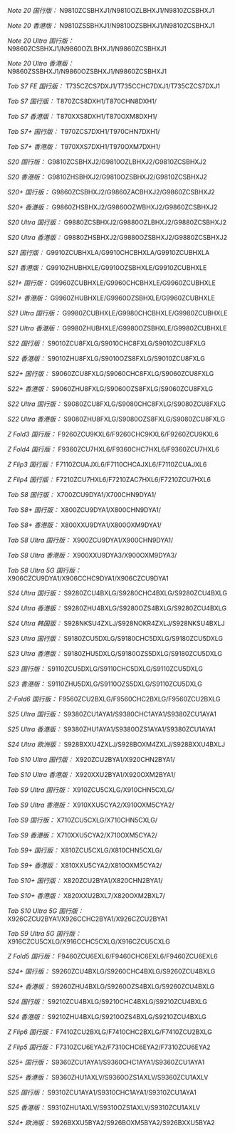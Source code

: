 *Note 20 国行版：*
N9810ZCSBHXJ1/N9810OZLBHXJ1/N9810ZCSBHXJ1

*Note 20 香港版：*
N9810ZSSBHXJ1/N9810OZSBHXJ1/N9810ZCSBHXJ1

*Note 20 Ultra 国行版：*
N9860ZCSBHXJ1/N9860OZLBHXJ1/N9860ZCSBHXJ1

*Note 20 Ultra 香港版：*
N9860ZSSBHXJ1/N9860OZSBHXJ1/N9860ZCSBHXJ1

*Tab S7 FE 国行版：*
T735CZCS7DXJ1/T735CCHC7DXJ1/T735CZCS7DXJ1

*Tab S7 国行版：*
T870ZCS8DXH1/T870CHN8DXH1/

*Tab S7 香港版：*
T870XXS8DXH1/T870OXM8DXH1/

*Tab S7+ 国行版：*
T970ZCS7DXH1/T970CHN7DXH1/

*Tab S7+ 香港版：*
T970XXS7DXH1/T970OXM7DXH1/

*S20 国行版：*
G9810ZCSBHXJ2/G9810OZLBHXJ2/G9810ZCSBHXJ2

*S20 香港版：*
G9810ZHSBHXJ2/G9810OZSBHXJ2/G9810ZCSBHXJ2

*S20+ 国行版：*
G9860ZCSBHXJ2/G9860ZACBHXJ2/G9860ZCSBHXJ2

*S20+ 香港版：*
G9860ZHSBHXJ2/G9860OZWBHXJ2/G9860ZCSBHXJ2

*S20 Ultra 国行版：*
G9880ZCSBHXJ2/G9880OZLBHXJ2/G9880ZCSBHXJ2

*S20 Ultra 香港版：*
G9880ZHSBHXJ2/G9880OZSBHXJ2/G9880ZCSBHXJ2

*S21 国行版：*
G9910ZCUBHXLA/G9910CHCBHXLA/G9910ZCUBHXLA

*S21 香港版：*
G9910ZHUBHXLE/G9910OZSBHXLE/G9910ZCUBHXLE

*S21+ 国行版：*
G9960ZCUBHXLE/G9960CHCBHXLE/G9960ZCUBHXLE

*S21+ 香港版：*
G9960ZHUBHXLE/G9960OZSBHXLE/G9960ZCUBHXLE

*S21 Ultra 国行版：*
G9980ZCUBHXLE/G9980CHCBHXLE/G9980ZCUBHXLE

*S21 Ultra 香港版：*
G9980ZHUBHXLE/G9980OZSBHXLE/G9980ZCUBHXLE

*S22 国行版：*
S9010ZCU8FXLG/S9010CHC8FXLG/S9010ZCU8FXLG

*S22 香港版：*
S9010ZHU8FXLG/S9010OZS8FXLG/S9010ZCU8FXLG

*S22+ 国行版：*
S9060ZCU8FXLG/S9060CHC8FXLG/S9060ZCU8FXLG

*S22+ 香港版：*
S9060ZHU8FXLG/S9060OZS8FXLG/S9060ZCU8FXLG

*S22 Ultra 国行版：*
S9080ZCU8FXLG/S9080CHC8FXLG/S9080ZCU8FXLG

*S22 Ultra 香港版：*
S9080ZHU8FXLG/S9080OZS8FXLG/S9080ZCU8FXLG

*Z Fold3 国行版：*
F9260ZCU9KXL6/F9260CHC9KXL6/F9260ZCU9KXL6

*Z Fold4 国行版：*
F9360ZCU7HXL6/F9360CHC7HXL6/F9360ZCU7HXL6

*Z Flip3 国行版：*
F7110ZCUAJXL6/F7110CHCAJXL6/F7110ZCUAJXL6

*Z Flip4 国行版：*
F7210ZCU7HXL6/F7210ZAC7HXL6/F7210ZCU7HXL6

*Tab S8 国行版：*
X700ZCU9DYA1/X700CHN9DYA1/

*Tab S8+ 国行版：*
X800ZCU9DYA1/X800CHN9DYA1/

*Tab S8+ 香港版：*
X800XXU9DYA1/X800OXM9DYA1/

*Tab S8 Ultra 国行版：*
X900ZCU9DYA1/X900CHN9DYA1/

*Tab S8 Ultra 香港版：*
X900XXU9DYA3/X900OXM9DYA3/

*Tab S8 Ultra 5G 国行版：*
X906CZCU9DYA1/X906CCHC9DYA1/X906CZCU9DYA1

*S24 Ultra 国行版：*
S9280ZCU4BXLG/S9280CHC4BXLG/S9280ZCU4BXLG

*S24 Ultra 香港版：*
S9280ZHU4BXLG/S9280OZS4BXLG/S9280ZCU4BXLG

*S24 Ultra 韩国版：*
S928NKSU4ZXLJ/S928NOKR4ZXLJ/S928NKSU4BXLJ

*S23 Ultra 国行版：*
S9180ZCU5DXLG/S9180CHC5DXLG/S9180ZCU5DXLG

*S23 Ultra 香港版：*
S9180ZHU5DXLG/S9180OZS5DXLG/S9180ZCU5DXLG

*S23 国行版：*
S9110ZCU5DXLG/S9110CHC5DXLG/S9110ZCU5DXLG

*S23 香港版：*
S9110ZHU5DXLG/S9110OZS5DXLG/S9110ZCU5DXLG

*Z-Fold6 国行版：*
F9560ZCU2BXLG/F9560CHC2BXLG/F9560ZCU2BXLG

*S25 Ultra 国行版：*
S9380ZCU1AYA1/S9380CHC1AYA1/S9380ZCU1AYA1

*S25 Ultra 香港版：*
S9380ZHU1AYA1/S9380OZS1AYA1/S9380ZCU1AYA1

*S24 Ultra 欧洲版：*
S928BXXU4ZXLJ/S928BOXM4ZXLJ/S928BXXU4BXLJ

*Tab S10 Ultra 国行版：*
X920ZCU2BYA1/X920CHN2BYA1/

*Tab S10 Ultra 香港版：*
X920XXU2BYA1/X920OXM2BYA1/

*Tab S9 Ultra 国行版：*
X910ZCU5CXLG/X910CHN5CXLG/

*Tab S9 Ultra 香港版：*
X910XXU5CYA2/X910OXM5CYA2/

*Tab S9  国行版：*
X710ZCU5CXLG/X710CHN5CXLG/

*Tab S9  香港版：*
X710XXU5CYA2/X710OXM5CYA2/

*Tab S9+ 国行版：*
X810ZCU5CXLG/X810CHN5CXLG/

*Tab S9+ 香港版：*
X810XXU5CYA2/X810OXM5CYA2/

*Tab S10+ 国行版：*
X820ZCU2BYA1/X820CHN2BYA1/

*Tab S10+ 香港版：*
X820XXU2BXL7/X820OXM2BXL7/

*Tab S10 Ultra 5G 国行版：*
X926CZCU2BYA1/X926CCHC2BYA1/X926CZCU2BYA1

*Tab S9 Ultra 5G 国行版：*
X916CZCU5CXLG/X916CCHC5CXLG/X916CZCU5CXLG

*Z Fold5 国行版：*
F9460ZCU6EXL6/F9460CHC6EXL6/F9460ZCU6EXL6

*S24+ 国行版：*
S9260ZCU4BXLG/S9260CHC4BXLG/S9260ZCU4BXLG

*S24+ 香港版：*
S9260ZHU4BXLG/S9260OZS4BXLG/S9260ZCU4BXLG

*S24 国行版：*
S9210ZCU4BXLG/S9210CHC4BXLG/S9210ZCU4BXLG

*S24 香港版：*
S9210ZHU4BXLG/S9210OZS4BXLG/S9210ZCU4BXLG

*Z Flip6 国行版：*
F7410ZCU2BXLG/F7410CHC2BXLG/F7410ZCU2BXLG

*Z Flip5 国行版：*
F7310ZCU6EYA2/F7310CHC6EYA2/F7310ZCU6EYA2

*S25+ 国行版：*
S9360ZCU1AYA1/S9360CHC1AYA1/S9360ZCU1AYA1

*S25+ 香港版：*
S9360ZHU1AXLV/S9360OZS1AXLV/S9360ZCU1AXLV

*S25 国行版：*
S9310ZCU1AYA1/S9310CHC1AYA1/S9310ZCU1AYA1

*S25 香港版：*
S9310ZHU1AXLV/S9310OZS1AXLV/S9310ZCU1AXLV

*S24+ 欧洲版：*
S926BXXU5BYA2/S926BOXM5BYA2/S926BXXU5BYA2

